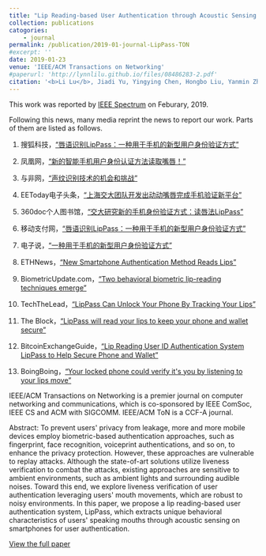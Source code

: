 ```yaml
---
title: "Lip Reading-based User Authentication through Acoustic Sensing on Smartphones"
collection: publications
catogories: 
    - journal
permalink: /publication/2019-01-journal-LipPass-TON
#excerpt: ''
date: 2019-01-23
venue: 'IEEE/ACM Transactions on Networking'
#paperurl: 'http://lynnlilu.github.io/files/08486283-2.pdf'
citation: '<b>Li Lu</b>, Jiadi Yu, Yingying Chen, Hongbo Liu, Yanmin Zhu, Linghe Kong, Minglu Li. &quot;Lip Reading-based User Authentication through Acoustic Sensing on Smartphones.&quot; <i>IEEE/ACM Transactions on Networking</i>. 27(1). pp. 447-460. 2019. doi: 10.1109/TNET.2019.2891733.'
---
```


This work was reported by [IEEE Spectrum](https://spectrum.ieee.org/tech-talk/consumer-electronics/gadgets/this-new-approach-for-user-identification-allows-phones-to-read-your-lips) on Feburary, 2019. 

Following this news, many media reprint the news to report our work. Parts of them are listed as follows.

1.	搜狐科技，[“唇语识别LipPass：一种用于手机的新型用户身份验证方式”](http://www.sohu.com/a/295748477_100014117)

2.  凤凰网，[“新的智能手机用户身份认证方法读取嘴唇！”](https://feng.ifeng.com/c/7kPoPkAVyX1)

3.	与非网，[“声纹识别技术的机会和挑战”](https://www.eefocus.com/sensor/387327/r0)

4.	EEToday电子头条，[“上海交大团队开发出动动嘴唇完成手机验证新平台”](https://www.eetoday.com/news/AI/201902/50153.html)

5.	360doc个人图书馆，[“交大研究新的手机身份验证方式：读唇法LipPass”](http://www.360doc.com/content/19/0218/10/1751130_815707765.shtml)

6.	移动支付网，[“唇语识别LipPass：一种用于手机的新型用户身份验证方式”](http://www.mpaypass.com.cn/news/201902/19101438.html)

7.	电子说，[“一种用于手机的新型用户身份验证方式”](http://www.elecfans.com/d/871753.html)

8.	ETHNews，[“New Smartphone Authentication Method Reads Lips”](https://www.ethnews.com/new-smartphone-authentication-method-reads-lips)

9.	BiometricUpdate.com，[“Two behavioral biometric lip-reading techniques emerge”](https://www.biometricupdate.com/201902/two-behavioral-biometric-lip-reading-techniques-emerge)

10.	TechTheLead，[“LipPass Can Unlock Your Phone By Tracking Your Lips”](https://techthelead.com/lippass-unlock-phone-tracking-lips/)

11.	The Block，[“LipPass will read your lips to keep your phone and wallet secure”](https://www.theblockcrypto.com/tiny/lippass-will-read-your-lips-to-keep-your-phone-and-wallet-secure/)

12.	BitcoinExchangeGuide，[“Lip Reading User ID Authentication System LipPass to Help Secure Phone and Wallet”](https://bitcoinexchangeguide.com/lip-reading-user-id-authentication-system-lippass-to-help-secure-phone-and-wallet/)

13.	BoingBoing，[“Your locked phone could verify it's you by listening to your lips move”](https://boingboing.net/2019/02/08/your-locked-phone-could-verify.html)

IEEE/ACM Transactions on Networking is a premier journal on computer networking and communications, which is co-sponsored by IEEE ComSoc, IEEE CS and ACM with SIGCOMM. IEEE/ACM ToN is a CCF-A journal.

Abstract: To prevent users' privacy from leakage, more and more mobile devices employ biometric-based authentication approaches, such as fingerprint, face recognition, voiceprint authentications, and so on, to enhance the privacy protection. However, these approaches are vulnerable to replay attacks. Although the state-of-art solutions utilize liveness verification to combat the attacks, existing approaches are sensitive to ambient environments, such as ambient lights and surrounding audible noises. Toward this end, we explore liveness verification of user authentication leveraging users' mouth movements, which are robust to noisy environments. In this paper, we propose a lip reading-based user authentication system, LipPass, which extracts unique behavioral characteristics of users' speaking mouths through acoustic sensing on smartphones for user authentication. 


[View the full paper](https://ieeexplore.ieee.org/document/8624590)

